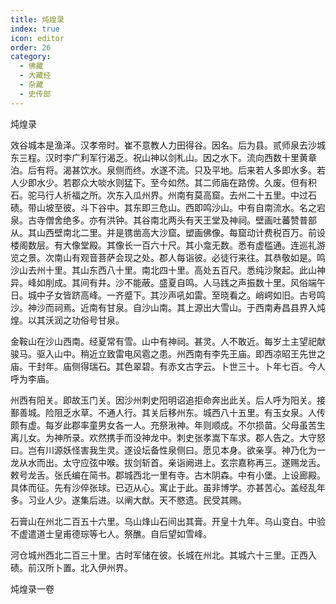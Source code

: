 ```yaml
---
title: 炖煌录
index: true
icon: editor
order: 26
category:
  - 佛藏
  - 大藏经
  - 杂藏
  - 史传部
---
```


炖煌录  

效谷城本是渔泽。汉孝帝时。崔不意教人力田得谷。因名。后为县。贰师泉去沙城东三程。汉时李广利军行渴乏。祝山神以剑札山。因之水下。流向西数十里黄章泊。后有将。渴甚饮水。泉侧而终。水遂不流。只及平地。后来若人多即水多。若人少即水少。若郡众大啖水则猛下。至今如然。其二师庙在路傍。久废。但有积石。驼马行人祈福之所。次东入瓜州界。州南有莫高窟。去州二十五里。中过石碛。带山坡至彼。斗下谷中。其东即三危山。西即鸣沙山。中有自南流水。名之宕泉。古寺僧舍绝多。亦有洪钟。其谷南北两头有天王堂及神祠。壁画吐蕃赞普部从。其山西壁南北二里。并是镌凿高大沙窟。塑画佛像。每窟动计费税百万。前设楼阁数层。有大像堂殿。其像长一百六十尺。其小龛无数。悉有虚槛通。连巡礼游览之景。次南山有观音菩萨会现之处。郡人每诣彼。必徒行来往。其恭敬如是。鸣沙山去州十里。其山东西八十里。南北四十里。高处五百尺。悉纯沙聚起。此山神异。峰如削成。其间有井。沙不能蔽。盛夏自鸣。人马践之声振数十里。风俗端午日。城中子女皆跻高峰。一齐蹙下。其沙声吼如雷。至晓看之。峭崿如旧。古号鸣沙。神沙而祠焉。近南有甘泉。自沙山南。其上源出大雪山。于西南寿昌县界入炖煌。以其沃润之功俗号甘泉。  

金鞍山在沙山西南。经夏常有雪。山中有神祠。甚灵。人不敢近。每岁土主望祀献骏马。驱入山中。稍近立致雷电风雹之患。州西南有李先王庙。即西凉昭王先世之庙。干封年。庙侧得瑞石。其色翠碧。有赤文古字云。卜世三十。卜年七百。今人呼为李庙。  

州西有阳关。即故玉门关。因沙州刺史阳明诏追拒命奔出此关。后人呼为阳关。接鄯善城。险阻乏水草。不通人行。其关后移州东。城西八十五里。有玉女泉。人传颇有虚。每岁此郡率童男女各一人。充祭湫神。年则顺成。不尔损苗。父母虽苦生离儿女。为神所录。欢然携手而没神龙中。刺史张孝嵩下车求。郡人告之。大守怒曰。岂有川源妖怪害我生灵。遂设坛备性泉侧曰。愿见本身。欲亲享。神乃化为一龙从水而出。太守应弦中喉。拔剑斩首。亲诣阙进上。玄宗嘉称再三。遂赐龙舌。敕号龙舌。张氏编在简书。郡城西北一里有寺。古木阴森。中有小堡。上设廊殿。具体而征。先有沙倅张球。已迈从心。寓止于此。虽非博学。亦甚苦心。盖经乱年多。习业人少。遂集后进。以阐大猷。天不愍遗。民受其赐。  

石膏山在州北二百五十六里。乌山烽山石间出其膏。开皇十九年。乌山变白。中验不虚遣道士皇甫德琮等七人。祭醮。自后望如雪峰。  

河仓城州西北二百三十里。古时军储在彼。长城在州北。其城六十三里。正西入碛。前汉所卜置。北入伊州界。  

炖煌录一卷  
